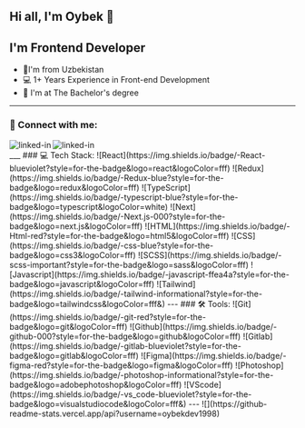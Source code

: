 
## Hi all, I'm Oybek  👋  ![<img align="right" alt="profile-wievers" src="https://komarev.com/ghpvc/?username=oybekdev1998">](https://komarev.com/ghpvc/?username=oybekdev1998)

##  I'm Frontend Developer

* 📍I'm from Uzbekistan
* 💻 1+ Years Experience in Front-end Development
* 📙 I'm at The Bachelor's degree
---
### 🤝 Connect with me:
[<img align="left" alt="linked-in" src="https://camo.githubusercontent.com/a493f6833f99fb3c85788d6d9305e6b7a42b838e5ee5d138fd9a8214a7e77472/68747470733a2f2f696d672e736869656c64732e696f2f62616467652f6c696e6b6564696e2d2532333030373742352e7376673f267374796c653d666f722d7468652d6261646765266c6f676f3d6c696e6b6564696e266c6f676f436f6c6f723d7768697465" data-canonical-src="https://img.shields.io/badge/linkedin-%230077B5.svg?&amp;style=for-the-badge&amp;logo=linkedin&amp;logoColor=white" style="max-width: 100%;">](https://www.linkedin.com/in/oybek-shamuratov-47bb66221/)

[<img align="left" alt="linked-in" src="https://camo.githubusercontent.com/0ea1367897b9ee948089a0db824d57a30ce8a5413b59f80d2062b7efcd39ceb3/68747470733a2f2f696d672e736869656c64732e696f2f62616467652f74656c656772616d2d2532333030373742352e7376673f267374796c653d666f722d7468652d6261646765266c6f676f3d74656c656772616d266c6f676f436f6c6f723d7768697465" data-canonical-src="https://img.shields.io/badge/telegram-%230077B5.svg?&amp;style=for-the-badge&amp;logo=telegram&amp;logoColor=white" style="max-width: 100%;">](https://t.me/nightvolk)

<br/>
___
### 💻 Tech Stack:
![React](https://img.shields.io/badge/-React-blueviolet?style=for-the-badge&logo=react&logoColor=fff)
![Redux](https://img.shields.io/badge/-Redux-blue?style=for-the-badge&logo=redux&logoColor=fff)
![TypeScript](https://img.shields.io/badge/-typescript-blue?style=for-the-badge&logo=typescript&logoColor=white)
![Next](https://img.shields.io/badge/-Next.js-000?style=for-the-badge&logo=next.js&logoColor=fff)
![HTML](https://img.shields.io/badge/-Html-red?style=for-the-badge&logo=html5&logoColor=fff)
![CSS](https://img.shields.io/badge/-css-blue?style=for-the-badge&logo=css3&logoColor=fff)
![SCSS](https://img.shields.io/badge/-scss-important?style=for-the-badge&logo=sass&logoColor=fff)
![Javascript](https://img.shields.io/badge/-javascript-ffea4a?style=for-the-badge&logo=javascript&logoColor=fff)
![Tailwind](https://img.shields.io/badge/-tailwind-informational?style=for-the-badge&logo=tailwindcss&logoColor=fff&)
---
### 🛠 Tools:
![Git](https://img.shields.io/badge/-git-red?style=for-the-badge&logo=git&logoColor=fff)
![Github](https://img.shields.io/badge/-github-000?style=for-the-badge&logo=github&logoColor=fff)
![Gitlab](https://img.shields.io/badge/-gitlab-blueviolet?style=for-the-badge&logo=gitlab&logoColor=fff)
![Figma](https://img.shields.io/badge/-figma-red?style=for-the-badge&logo=figma&logoColor=fff)
![Photoshop](https://img.shields.io/badge/-photoshop-informational?style=for-the-badge&logo=adobephotoshop&logoColor=fff)
![VScode](https://img.shields.io/badge/-vs_code-blueviolet?style=for-the-badge&logo=visualstudiocode&logoColor=fff&)
---
![](https://github-readme-stats.vercel.app/api?username=oybekdev1998)



